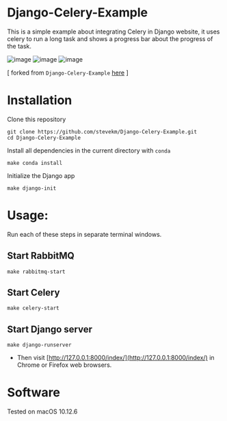 # Django-Celery-Example

This is a simple example about integrating Celery in Django website, it uses celery to run a long task and shows a progress bar about the progress of the task.

![image](https://raw.githubusercontent.com/sunshineatnoon/Django-Celery-Example/master/images/2.png)
![image](https://raw.githubusercontent.com/sunshineatnoon/Django-Celery-Example/master/images/3.png)
![image](https://raw.githubusercontent.com/sunshineatnoon/Django-Celery-Example/master/images/1.png)

[ forked from `Django-Celery-Example` [here](https://github.com/sunshineatnoon/Django-Celery-Example) ]

# Installation

Clone this repository

```
git clone https://github.com/stevekm/Django-Celery-Example.git
cd Django-Celery-Example
```

Install all dependencies in the current directory with `conda`

```
make conda install
```

Initialize the Django app

```
make django-init
```

# Usage:

Run each of these steps in separate terminal windows.

## Start RabbitMQ

```
make rabbitmq-start
```

## Start Celery

```
make celery-start
```

## Start Django server

```
make django-runserver
```

- Then visit [http://127.0.0.1:8000/index/](http://127.0.0.1:8000/index/) in Chrome or Firefox web browsers.

# Software

Tested on macOS 10.12.6
